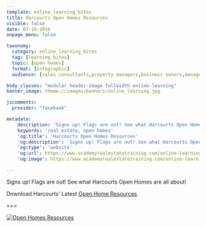 ```yaml
---
template: online_learning_bites
title: Harcourts Open Homes Resources
visible: false
date: 07-10-2016
onpage_menu: false

taxonomy:
  category: online_learning_bites
  tag: [learning bites]
  topic: [open homes]
  format: [infographic]
  audience: [sales consultants,property managers,business owners,managers]

body_classes: "modular header-image fullwidth online-learning"
banner_image: theme://images/banners/online_learning.jpg

jscomments:
  provider: "facebook"

metadata:
    description: 'Signs up! Flags are out! See what Harcourts Open Homes are all about!'
    keywords: 'real estate, open homes'
    'og:title': 'Harcourts Open Homes Resources'
    'og:description': 'Signs up! Flags are out! See what Harcourts Open Homes are all about!'
    'og:type': 'website'
    'og:url': https://www.academyrealestatetraining.com/online-learning/bites/2016/10/07/open-home-resources
    'og:image': https://www.academyrealestatetraining.com/online-learning/bites/2016/10/07/open-home-resources/open-open-homes-process.jpg

---
```


Signs up! Flags are out! See what Harcourts Open Homes are all about!

Download Harcourts' Latest [Open Home Resources](https://www.academyrealestatetraining.com/moodle/mod/folder/view.php?id=737&noprocess).

===

[![Open Homes Resources](open-homes-process.jpg?resize=1000,1584&class=infographic&derivatives=300,1100)](https://www.academyrealestatetraining.com/moodle/mod/folder/view.php?id=737&noprocess)
